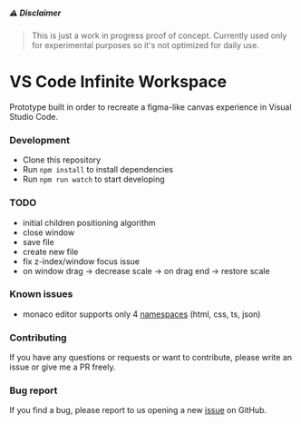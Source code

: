 ##### ⚠️ Disclaimer

> This is just a work in progress proof of concept. Currently used only for experimental purposes so it's not optimized for daily use.

# VS Code Infinite Workspace

Prototype built in order to recreate a figma-like canvas experience in Visual Studio Code. 

### Development

- Clone this repository
- Run `npm install` to install dependencies
- Run `npm run watch` to start developing

### TODO
- initial children positioning algorithm
- close window
- save file
- create new file
- fix z-index/window focus issue
- on window drag -> decrease scale -> on drag end -> restore scale

### Known issues
- monaco editor supports only 4 [namespaces](https://microsoft.github.io/monaco-editor/typedoc/modules/languages.html) (html, css, ts, json)

### Contributing
If you have any questions or requests or want to contribute, please write an issue or give me a PR freely.

### Bug report
If you find a bug, please report to us opening a new [issue](https://github.com/anas-araid/vscode-infinite-workspace/issues) on GitHub.